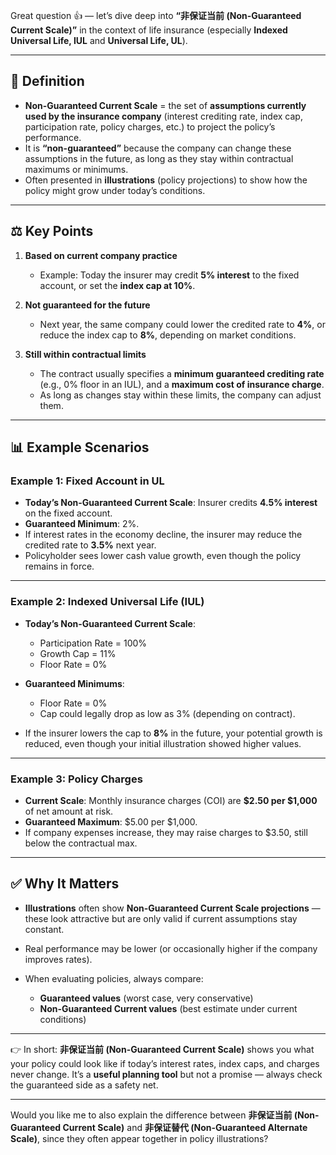 Great question 👍 — let’s dive deep into **“非保证当前 (Non-Guaranteed Current Scale)”** in the context of life insurance (especially **Indexed Universal Life, IUL** and **Universal Life, UL**).

---

## 📌 Definition

* **Non-Guaranteed Current Scale** = the set of **assumptions currently used by the insurance company** (interest crediting rate, index cap, participation rate, policy charges, etc.) to project the policy’s performance.
* It is **“non-guaranteed”** because the company can change these assumptions in the future, as long as they stay within contractual maximums or minimums.
* Often presented in **illustrations** (policy projections) to show how the policy might grow under today’s conditions.

---

## ⚖️ Key Points

1. **Based on current company practice**

   * Example: Today the insurer may credit **5% interest** to the fixed account, or set the **index cap at 10%**.

2. **Not guaranteed for the future**

   * Next year, the same company could lower the credited rate to **4%**, or reduce the index cap to **8%**, depending on market conditions.

3. **Still within contractual limits**

   * The contract usually specifies a **minimum guaranteed crediting rate** (e.g., 0% floor in an IUL), and a **maximum cost of insurance charge**.
   * As long as changes stay within these limits, the company can adjust them.

---

## 📊 Example Scenarios

### Example 1: Fixed Account in UL

* **Today’s Non-Guaranteed Current Scale**: Insurer credits **4.5% interest** on the fixed account.
* **Guaranteed Minimum**: 2%.
* If interest rates in the economy decline, the insurer may reduce the credited rate to **3.5%** next year.
* Policyholder sees lower cash value growth, even though the policy remains in force.

---

### Example 2: Indexed Universal Life (IUL)

* **Today’s Non-Guaranteed Current Scale**:

  * Participation Rate = 100%
  * Growth Cap = 11%
  * Floor Rate = 0%
* **Guaranteed Minimums**:

  * Floor Rate = 0%
  * Cap could legally drop as low as 3% (depending on contract).
* If the insurer lowers the cap to **8%** in the future, your potential growth is reduced, even though your initial illustration showed higher values.

---

### Example 3: Policy Charges

* **Current Scale**: Monthly insurance charges (COI) are **\$2.50 per \$1,000** of net amount at risk.
* **Guaranteed Maximum**: \$5.00 per \$1,000.
* If company expenses increase, they may raise charges to \$3.50, still below the contractual max.

---

## ✅ Why It Matters

* **Illustrations** often show **Non-Guaranteed Current Scale projections** — these look attractive but are only valid if current assumptions stay constant.
* Real performance may be lower (or occasionally higher if the company improves rates).
* When evaluating policies, always compare:

  * **Guaranteed values** (worst case, very conservative)
  * **Non-Guaranteed Current values** (best estimate under current conditions)

---

👉 In short:
**非保证当前 (Non-Guaranteed Current Scale)** shows you what your policy could look like if today’s interest rates, index caps, and charges never change. It’s a **useful planning tool** but not a promise — always check the guaranteed side as a safety net.

---

Would you like me to also explain the difference between **非保证当前 (Non-Guaranteed Current Scale)** and **非保证替代 (Non-Guaranteed Alternate Scale)**, since they often appear together in policy illustrations?


